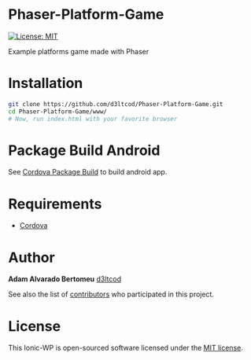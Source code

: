 # Phaser-Platform-Game
[![License: MIT](https://img.shields.io/badge/License-MIT-yellow.svg)](https://opensource.org/licenses/MIT)

Example platforms game made with Phaser

# Installation

```bash
git clone https://github.com/d3ltcod/Phaser-Platform-Game.git
cd Phaser-Platform-Game/www/
# Now, run index.html with your favorite browser
```

# Package Build Android
See [Cordova Package Build](https://cordova.apache.org/docs/en/latest/guide/cli/#build-the-app) to build android app.

# Requirements
* [Cordova](https://cordova.apache.org/)

# Author

**Adam Alvarado Bertomeu** [d3ltcod](https://github.com/d3ltcod)

See also the list of [contributors](https://github.com/d3ltcod/ionic-wp/graphs/contributors) who participated in this project.

# License
This Ionic-WP is open-sourced software licensed under the [MIT license](http://opensource.org/licenses/MIT).
